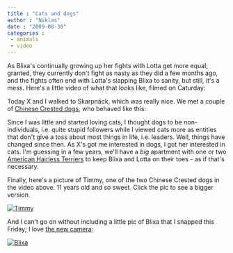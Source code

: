 ```yaml
---
title : "Cats and dogs"
author : "Niklas"
date : "2009-08-30"
categories : 
 - animals
 - video
---
```


As Blixa's continually growing up her fights with Lotta get more equal; granted, they currently don't fight as nasty as they did a few months ago, and the fights often end with Lotta's slapping Blixa to sanity, but still, it's a mess. Here's a little video of what that looks like, filmed on Caturday:

Today X and I walked to Skarpnäck, which was really nice. We met a couple of [Chinese Crested dogs](http://en.wikipedia.org/wiki/Chinese%20Crested%20Dog), who behaved like this:

Since I was little and started loving cats, I thought dogs to be non-individuals, i.e. quite stupid followers while I viewed cats more as entities that don't give a toss about most things in life, i.e. leaders. Well, things have changed since then. As X's got me interested in dogs, I got her interested in cats. I'm guessing in a few years, we'll have a _big_ apartment with one or two [American Hairless Terriers](http://en.wikipedia.org/wiki/American%20Hairless%20Terrier) to keep Blixa and Lotta on their toes - as if that's necessary.

Finally, here's a picture of Timmy, one of the two Chinese Crested dogs in the video above. 11 years old and so sweet. Click the pic to see a bigger version.

[![](http://farm3.static.flickr.com/2610/3870394113_b04c537315.jpg "Timmy")](http://www.flickr.com/photos/pivic/3870394113/)

And I can't go on without including a little pic of Blixa that I snapped this Friday; I love [the new camera](http://www.dpreview.com/news/0807/08072102panasoniclx3.asp):

[![](http://farm3.static.flickr.com/2449/3863507335_1db8427915.jpg "Blixa")](http://www.flickr.com/photos/pivic/3863507335/)
